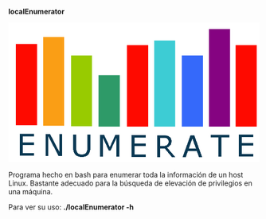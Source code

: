 <b>localEnumerator</b>

![Enumerate](Images/enumerate.png)

Programa hecho en bash para enumerar toda la información de un host Linux. Bastante adecuado para la búsqueda de elevación de privilegios en una máquina.

Para ver su uso: <b>./localEnumerator -h</b>
